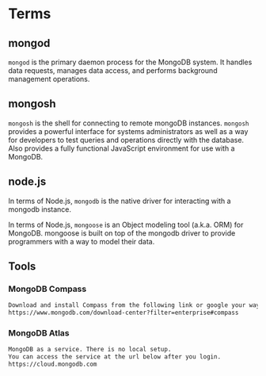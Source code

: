 # Terms

## mongod

`mongod` is the primary daemon process for the MongoDB system. It handles data requests, manages data access, and performs background management operations.

## mongosh

`mongosh` is the shell for connecting to remote mongoDB instances. `mongosh` provides a powerful interface for systems administrators as well as a way for developers to test queries and operations directly with the database. Also provides a fully functional JavaScript environment for use with a MongoDB.

## node.js

In terms of Node.js, `mongodb` is the native driver for interacting with a mongodb instance.

In terms of Node.js, `mongoose` is an Object modeling tool (a.k.a. ORM) for MongoDB. mongoose is built on top of the mongodb driver to provide programmers with a way to model their data.

## Tools

### MongoDB Compass

```sh
Download and install Compass from the following link or google your way through
https://www.mongodb.com/download-center?filter=enterprise#compass
```

### MongoDB Atlas

```sh
MongoDB as a service. There is no local setup.
You can access the service at the url below after you login.
https://cloud.mongodb.com
```
